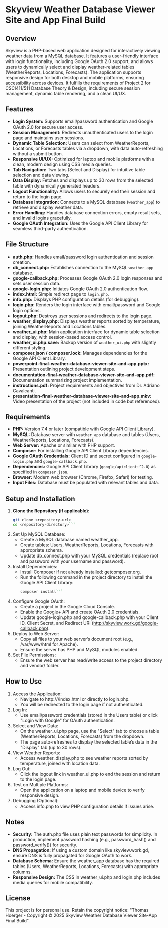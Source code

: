 # Skyview Weather Database Viewer Site and App Final Build

## Overview
Skyview is a PHP-based web application designed for interactively viewing weather data from a MySQL database. It features a user-friendly interface with login functionality, including Google OAuth 2.0 support, and allows users to dynamically select and display weather-related tables (WeatherReports, Locations, Forecasts). The application supports responsive design for both desktop and mobile platforms, ensuring accessibility across devices. It fulfills the requirements of Project 2 for CSCI411/511 Database Theory & Design, including secure session management, dynamic table rendering, and a clean UI/UX.

## Features
- **Login System:** Supports email/password authentication and Google OAuth 2.0 for secure user access.
- **Session Management:** Redirects unauthenticated users to the login page and maintains user sessions.
- **Dynamic Table Selection:** Users can select from WeatherReports, Locations, or Forecasts tables via a dropdown, with data auto-refreshing without a submit button.
- **Responsive UI/UX:** Optimized for laptop and mobile platforms with a clean, modern design using CSS media queries.
- **Tab Navigation:** Two tabs (Select and Display) for intuitive table selection and data viewing.
- **Data Display:** Fetches and displays up to 30 rows from the selected table with dynamically generated headers.
- **Logout Functionality:** Allows users to securely end their session and return to the login page.
- **Database Integration:** Connects to a MySQL database (`weather_app`) to retrieve and display weather data.
- **Error Handling:** Handles database connection errors, empty result sets, and invalid logins gracefully.
- **Google OAuth Integration:** Uses the Google API Client Library for seamless third-party authentication.

## File Structure
- **auth.php:** Handles email/password login authentication and session creation.
- **db_connect.php:** Establishes connection to the MySQL `weather_app` database.
- **google-callback.php:** Processes Google OAuth 2.0 login responses and sets user session data.
- **google-login.php:** Initiates Google OAuth 2.0 authentication flow.
- **index.html:** Simple redirect page to `login.php`.
- **info.php:** Displays PHP configuration details (for debugging).
- **login.php:** Renders the login interface with email/password and Google login options.
- **logout.php:** Destroys user sessions and redirects to the login page.
- **weather_display.php:** Displays weather reports sorted by temperature, joining WeatherReports and Locations tables.
- **weather_ui.php:** Main application interface for dynamic table selection and display, with session-based access control.
- **weather_ui.php.save:** Backup version of `weather_ui.php` with slightly different styling.
- **composer.json / composer.lock:** Manages dependencies for the Google API Client Library.
- **powerpoint-final-weather-database-viewer-site-and-app.pptx:** Presentation outlining project development steps.
- **documentation-final-weather-database-viewer-site-and-app.pdf:** Documentation summarizing project implementation.
- **instructions.pdf:** Project requirements and objectives from Dr. Adriano Cavalcanti.
- **presentation-final-weather-database-viewer-site-and-app.mkv:** Video presentation of the project (not included in code but referenced).

## Requirements
- **PHP:** Version 7.4 or later (compatible with Google API Client Library).
- **MySQL:** Database server with `weather_app` database and tables (Users, WeatherReports, Locations, Forecasts).
- **Web Server:** Apache or similar with PHP support.
- **Composer:** For installing Google API Client Library dependencies.
- **Google OAuth Credentials:** Client ID and secret configured in `google-login.php` and `google-callback.php`.
- **Dependencies:** Google API Client Library (`google/apiclient:^2.0`) as specified in `composer.json`.
- **Browser:** Modern web browser (Chrome, Firefox, Safari) for testing.
- **Input Files:** Database must be populated with relevant tables and data.

## Setup and Installation
1. **Clone the Repository (if applicable):**
	```bash
	git clone <repository-url>
	cd <repository-directory>```
2. Set Up MySQL Database:
	- Create a MySQL database named weather_app.
	- Create tables: Users, WeatherReports, Locations, Forecasts with appropriate schema.
	- Update db_connect.php with your MySQL credentials (replace root and password with your username and password).
3. Install Dependencies:
	- Install Composer if not already installed: getcomposer.org.
	- Run the following command in the project directory to install the Google API Client Library:
		```bash
		composer install```
4. Configure Google OAuth:
	- Create a project in the Google Cloud Console.
	- Enable the Google+ API and create OAuth 2.0 credentials.
	- Update google-login.php and google-callback.php with your Client ID, Client Secret, and Redirect URI (http://skyview.work.gd/google-callback.php).
5. Deploy to Web Server:
	- Copy all files to your web server’s document root (e.g., /var/www/html for Apache).
	- Ensure the server has PHP and MySQL modules enabled.
6. Set File Permissions:
	- Ensure the web server has read/write access to the project directory and vendor/ folder.
	
## How to Use
1. Access the Application:
	- Navigate to http://<your-domain>/index.html or directly to login.php.
	- You will be redirected to the login page if not authenticated.
2. Log In:
	- Use email/password credentials (stored in the Users table) or click "Login with Google" for OAuth authentication.
3. Select and View Data:
	- On the weather_ui.php page, use the "Select" tab to choose a table (WeatherReports, Locations, Forecasts) from the dropdown.
	- The page auto-refreshes to display the selected table’s data in the "Display" tab (up to 30 rows).
4. View Weather Reports:
	- Access weather_display.php to see weather reports sorted by temperature, joined with location data.
5. Log Out:
	- Click the logout link in weather_ui.php to end the session and return to the login page.
6. Test on Multiple Platforms:
	- Open the application on a laptop and mobile device to verify responsive design.
7. Debugging (Optional):
	- Access info.php to view PHP configuration details if issues arise.

## Notes
- **Security:** The auth.php file uses plain text passwords for simplicity. In production, implement password hashing (e.g., password_hash() and password_verify()) for security.
- **DNS Propagation:** If using a custom domain like skyview.work.gd, ensure DNS is fully propagated for Google OAuth to work.
- **Database Schema:** Ensure the weather_app database has the required tables (Users, WeatherReports, Locations, Forecasts) with appropriate columns.
- **Responsive Design:** The CSS in weather_ui.php and login.php includes media queries for mobile compatibility.

## License
This project is for personal use. Retain the copyright notice: "Thomas Hoerger - Copyright © 2025 Skyview Weather Database Viewer Site-App Final Build".